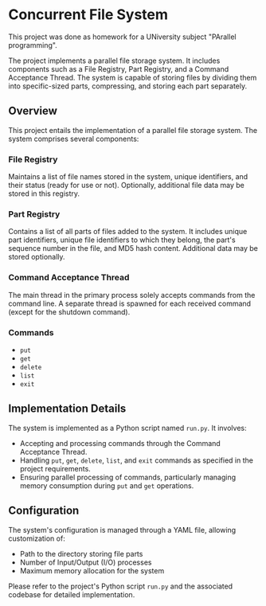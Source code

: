 # Concurrent File System
This project was done as homework for a UNiversity subject "PArallel programming".

The project implements a parallel file storage system. It includes components such as a File Registry, Part Registry, and a Command Acceptance Thread. The system is capable of storing files by dividing them into specific-sized parts, compressing, and storing each part separately.

## Overview
This project entails the implementation of a parallel file storage system. The system comprises several components:

### File Registry
Maintains a list of file names stored in the system, unique identifiers, and their status (ready for use or not). Optionally, additional file data may be stored in this registry.

### Part Registry
Contains a list of all parts of files added to the system. It includes unique part identifiers, unique file identifiers to which they belong, the part's sequence number in the file, and MD5 hash content. Additional data may be stored optionally.

### Command Acceptance Thread
The main thread in the primary process solely accepts commands from the command line. A separate thread is spawned for each received command (except for the shutdown command).

### Commands
- `put`
- `get`
- `delete`
- `list`
- `exit`

## Implementation Details
The system is implemented as a Python script named `run.py`. It involves:

- Accepting and processing commands through the Command Acceptance Thread.
- Handling `put`, `get`, `delete`, `list`, and `exit` commands as specified in the project requirements.
- Ensuring parallel processing of commands, particularly managing memory consumption during `put` and `get` operations.

## Configuration
The system's configuration is managed through a YAML file, allowing customization of:
- Path to the directory storing file parts
- Number of Input/Output (I/O) processes
- Maximum memory allocation for the system

Please refer to the project's Python script `run.py` and the associated codebase for detailed implementation.
